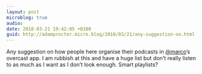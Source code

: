 ```yaml
---
layout: post
microblog: true
audio: 
date: 2018-03-21 19:42:05 +0100
guid: http://adamprocter.micro.blog/2018/03/21/any-suggestion-on.html
---
```

Any suggestion on how people here organise their podcasts in [@marco](https://micro.blog/marco)’s overcast app. I am rubbish at this and have a huge list but don’t really listen to as much as I want as I don’t look enough. Smart playlists?
